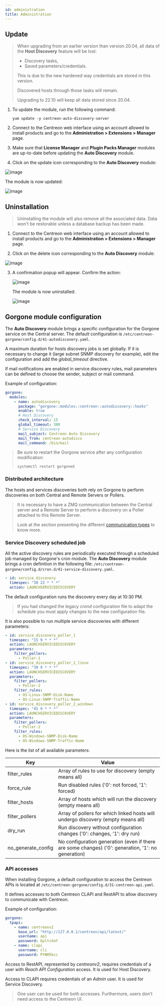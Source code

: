 ```yaml
---
id: administration
title: Administration
---
```


## Update

> When upgrading from an earlier version than version 20.04, all data of the
> **Host Discovery** feature will be lost:
>
> - Discovery tasks,
> - Saved parameters/credentials.
>
> This is due to the new hardened way credentials are stored in this version.
>
> Discovered hosts through those tasks will remain.
>
> Upgrading to 22.10 will keep all data stored since 20.04.

1. To update the module, run the following command:

    ``` shell
    yum update -y centreon-auto-discovery-server
    ```

2. Connect to the Centreon web interface using an account allowed to install
products and go to the **Administration > Extensions > Manager** page.

3. Make sure that **License Manager** and **Plugin Packs Manager** modules are
 up-to-date before updating the **Auto Discovery** module.

4. Click on the update icon corresponding to the **Auto Discovery**
module:

  ![image](../../assets/monitoring/discovery/update.png)

  The module is now updated:

  ![image](../../assets/monitoring/discovery/install-after.png)

## Uninstallation

> Uninstalling the module will also remove all the associated data. Data won't
> be restorable unless a database backup has been made.

1. Connect to the Centreon web interface using an account allowed to install
products and go to the **Administration > Extensions > Manager** page.

2. Click on the delete icon corresponding to the **Auto Discovery**
module:

  ![image](../../assets/monitoring/discovery/install-after.png)

3. A confirmation popup will appear. Confirm the action:

    ![image](../../assets/monitoring/discovery/uninstall-popin.png)

    The module is now uninstalled:

    ![image](../../assets/monitoring/discovery/install-before.png)

## Gorgone module configuration

The **Auto Discovery** module brings a specific configuration for the Gorgone
service on the Central server. The default configuration is
`/etc/centreon-gorgone/config.d/41-autodiscovery.yaml`.

A maximum duration for hosts discovery jobs is set globally. If it is necessary to
change it (large subnet SNMP discovery for example), edit the configuration and
add the *global_timeout* directive.

If mail notifications are enabled in service discovery rules, mail parameters
can be defined to choose the sender, subject or mail command.

Example of configuration:

```yaml
gorgone:
  modules:
    - name: autodiscovery
      package: "gorgone::modules::centreon::autodiscovery::hooks"
      enable: true
      # Host Discovery
      check_interval: 15
      global_timeout: 300
      # Service Discovery
      mail_subject: Centreon Auto Discovery
      mail_from: centreon-autodisco
      mail_command: /bin/mail
```

> Be sure to restart the Gorgone service after any configuration modification:
>
> ```shell
> systemctl restart gorgoned
> ```

### Distributed architecture

The hosts and services discoveries both rely on Gorgone to perform discoveries
on both Central and Remote Servers or Pollers.

> It is necessary to have a ZMQ communication between the Central server and a
> Remote Server to perform a discovery on a Poller attached to this Remote
> Server.
>
> Look at the section presenting the different [communication
> types](../monitoring-servers/communications.md) to know more.

### Service Discovery scheduled job

All the active discovery rules are periodically executed through a scheduled job
managed by Gorgone's cron module. The **Auto Discovery** module brings a cron
definition in the following file:
`/etc/centreon-gorgone/config.d/cron.d/41-service-discovery.yaml`.

```yaml
- id: service_discovery
  timespec: "30 22 * * *"
  action: LAUNCHSERVICEDISCOVERY
```

The default configuration runs the discovery every day at 10:30 PM.

> If you had changed the legacy *crond* configuration file to adapt the schedule
> you must apply changes to the new configuration file.

It is also possible to run multiple service discoveries with different
parameters:

```yaml
- id: service_discovery_poller_1
  timespec: "15 9 * * *"
  action: LAUNCHSERVICEDISCOVERY
  parameters:
    filter_pollers:
      - Poller-1
- id: service_discovery_poller_2_linux
  timespec: "30 9 * * *"
  action: LAUNCHSERVICEDISCOVERY
  parameters:
    filter_pollers:
      - Poller-2
    filter_rules:
      - OS-Linux-SNMP-Disk-Name
      - OS-Linux-SNMP-Traffic-Name
- id: service_discovery_poller_2_windows
  timespec: "45 9 * * *"
  action: LAUNCHSERVICEDISCOVERY
  parameters:
    filter_pollers:
      - Poller-2
    filter_rules:
      - OS-Windows-SNMP-Disk-Name
      - OS-Windows-SNMP-Traffic-Name
```

Here is the list of all available parameters:

| Key                  | Value                                                                                              |
|----------------------|----------------------------------------------------------------------------------------------------|
| filter\_rules        | Array of rules to use for discovery (empty means all)                                              |
| force\_rule          | Run disabled rules ('0': not forced, '1': forced)                                                  |
| filter\_hosts        | Array of hosts which will run the discovery (empty means all)                                      |
| filter\_pollers      | Array of pollers for which linked hosts will undergo discovery (empty means all)                   |
| dry\_run             | Run discovery without configuration changes ('0': changes, '1': dry run)                           |
| no\_generate\_config | No configuration generation (even if there are some changes) ('0': generation, '1': no generation) |

### API accesses

When installing Gorgone, a default configuration to access the Centreon APIs is
located at `/etc/centreon-gorgone/config.d/31-centreon-api.yaml`.

It defines accesses to both Centreon CLAPI and RestAPI to allow discovery to
communicate with Centreon.

Example of configuration:

```yaml
gorgone:
  tpapi:
    - name: centreonv2
      base_url: "http://127.0.0.1/centreon/api/latest/"
      username: api
      password: bpltc4aY
    - name: clapi
      username: cli
      password: PYNM5kcc
```

Access to RestAPI, represented by *centreonv2*, requires credentials of a
user with *Reach API Configuration* access. It is used for Host Discovery.

Access to CLAPI requires credentials of an *Admin* user. It is used for
Service Discovery.

> One user can be used for both accesses. Furthermore, users don't need
> access to the Centreon UI.
